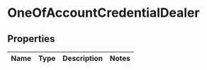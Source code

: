 # OneOfAccountCredentialDealer

## Properties
Name | Type | Description | Notes
------------ | ------------- | ------------- | -------------

